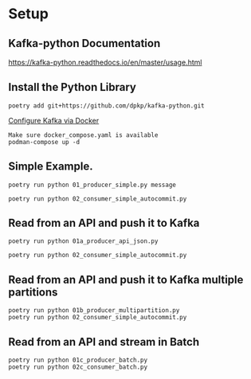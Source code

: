 # Setup

## Kafka-python Documentation 

https://kafka-python.readthedocs.io/en/master/usage.html

## Install the Python Library

```
poetry add git+https://github.com/dpkp/kafka-python.git
```

[Configure Kafka via Docker](https://bigdatabook.gchandra.com/chapter_08/kafka/kafka-software.html)

```
Make sure docker_compose.yaml is available 
podman-compose up -d
```

## Simple Example.

```
poetry run python 01_producer_simple.py message

poetry run python 02_consumer_simple_autocommit.py
```

## Read from an API and push it to Kafka

```
poetry run python 01a_producer_api_json.py

poetry run python 02_consumer_simple_autocommit.py
```

## Read from an API and push it to Kafka multiple partitions

```
poetry run python 01b_producer_multipartition.py
poetry run python 02_consumer_simple_autocommit.py
```

## Read from an API and stream in Batch

```
poetry run python 01c_producer_batch.py
poetry run python 02c_consumer_batch.py
```